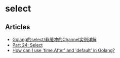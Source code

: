 # select

## Articles
* [Golang的select/非缓冲的Channel实例详解](https://blog.csdn.net/liuxinmingcode/article/details/49507991/)
* [Part 24: Select](https://golangbot.com/select/)
* [How can I use 'time.After' and 'default' in Golang?](https://stackoverflow.com/questions/39212333/how-can-i-use-time-after-and-default-in-golang)
